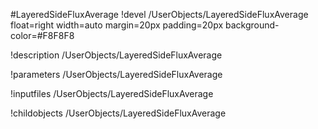 <!-- MOOSE Object Documentation Stub: Remove this when content is added. -->
#LayeredSideFluxAverage
!devel /UserObjects/LayeredSideFluxAverage float=right width=auto margin=20px padding=20px background-color=#F8F8F8

!description /UserObjects/LayeredSideFluxAverage

!parameters /UserObjects/LayeredSideFluxAverage

!inputfiles /UserObjects/LayeredSideFluxAverage

!childobjects /UserObjects/LayeredSideFluxAverage
